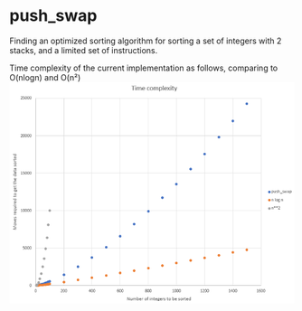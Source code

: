 # push_swap

Finding an optimized sorting algorithm for sorting a set of integers with 2 stacks, and a limited set of instructions.

Time complexity of the current implementation as follows, comparing to O(nlogn) and O(n²)
![alt text](image.png)